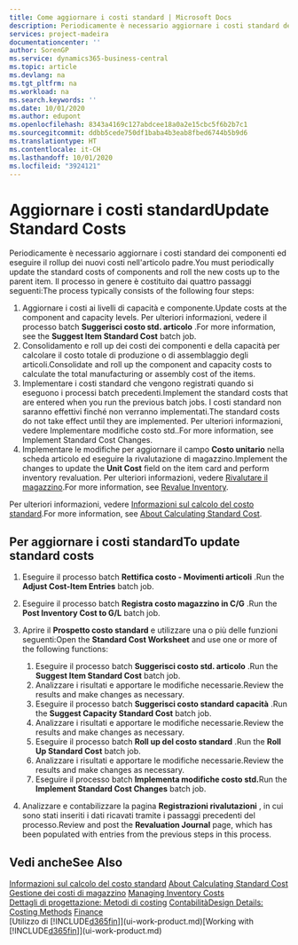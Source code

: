 ```yaml
---
title: Come aggiornare i costi standard | Microsoft Docs
description: Periodicamente è necessario aggiornare i costi standard dei componenti ed eseguire il rollup dei nuovi costi nell'articolo padre.
services: project-madeira
documentationcenter: ''
author: SorenGP
ms.service: dynamics365-business-central
ms.topic: article
ms.devlang: na
ms.tgt_pltfrm: na
ms.workload: na
ms.search.keywords: ''
ms.date: 10/01/2020
ms.author: edupont
ms.openlocfilehash: 8343a4169c127abdcee18a0a2e15cbc5f6b2b7c1
ms.sourcegitcommit: ddbb5cede750df1baba4b3eab8fbed6744b5b9d6
ms.translationtype: HT
ms.contentlocale: it-CH
ms.lasthandoff: 10/01/2020
ms.locfileid: "3924121"
---
```

# <a name="update-standard-costs"></a><span data-ttu-id="e4c27-103">Aggiornare i costi standard</span><span class="sxs-lookup"><span data-stu-id="e4c27-103">Update Standard Costs</span></span>
<span data-ttu-id="e4c27-104">Periodicamente è necessario aggiornare i costi standard dei componenti ed eseguire il rollup dei nuovi costi nell'articolo padre.</span><span class="sxs-lookup"><span data-stu-id="e4c27-104">You must periodically update the standard costs of components and roll the new costs up to the parent item.</span></span> <span data-ttu-id="e4c27-105">Il processo in genere è costituito dai quattro passaggi seguenti:</span><span class="sxs-lookup"><span data-stu-id="e4c27-105">The process typically consists of the following four steps:</span></span>  

1.  <span data-ttu-id="e4c27-106">Aggiornare i costi ai livelli di capacità e componente.</span><span class="sxs-lookup"><span data-stu-id="e4c27-106">Update costs at the component and capacity levels.</span></span> <span data-ttu-id="e4c27-107">Per ulteriori informazioni, vedere il processo batch **Suggerisci costo std. articolo** .</span><span class="sxs-lookup"><span data-stu-id="e4c27-107">For more information, see the **Suggest Item Standard Cost** batch job.</span></span>  
2.  <span data-ttu-id="e4c27-108">Consolidamento e roll up dei costi dei componenti e della capacità per calcolare il costo totale di produzione o di assemblaggio degli articoli.</span><span class="sxs-lookup"><span data-stu-id="e4c27-108">Consolidate and roll up the component and capacity costs to calculate the total manufacturing or assembly cost of the items.</span></span>  
3.  <span data-ttu-id="e4c27-109">Implementare i costi standard che vengono registrati quando si eseguono i processi batch precedenti.</span><span class="sxs-lookup"><span data-stu-id="e4c27-109">Implement the standard costs that are entered when you run the previous batch jobs.</span></span> <span data-ttu-id="e4c27-110">I costi standard non saranno effettivi finché non verranno implementati.</span><span class="sxs-lookup"><span data-stu-id="e4c27-110">The standard costs do not take effect until they are implemented.</span></span> <span data-ttu-id="e4c27-111">Per ulteriori informazioni, vedere Implementare modifiche costo std..</span><span class="sxs-lookup"><span data-stu-id="e4c27-111">For more information, see Implement Standard Cost Changes.</span></span>  
4.  <span data-ttu-id="e4c27-112">Implementare le modifiche per aggiornare il campo **Costo unitario** nella scheda articolo ed eseguire la rivalutazione di magazzino.</span><span class="sxs-lookup"><span data-stu-id="e4c27-112">Implement the changes to update the **Unit Cost** field on the item card and perform inventory revaluation.</span></span> <span data-ttu-id="e4c27-113">Per ulteriori informazioni, vedere [Rivalutare il magazzino](inventory-how-revalue-inventory.md).</span><span class="sxs-lookup"><span data-stu-id="e4c27-113">For more information, see [Revalue Inventory](inventory-how-revalue-inventory.md).</span></span>  

<span data-ttu-id="e4c27-114">Per ulteriori informazioni, vedere [Informazioni sul calcolo del costo standard](finance-about-calculating-standard-cost.md).</span><span class="sxs-lookup"><span data-stu-id="e4c27-114">For more information, see [About Calculating Standard Cost](finance-about-calculating-standard-cost.md).</span></span>  
## <a name="to-update-standard-costs"></a><span data-ttu-id="e4c27-115">Per aggiornare i costi standard</span><span class="sxs-lookup"><span data-stu-id="e4c27-115">To update standard costs</span></span>  
1.  <span data-ttu-id="e4c27-116">Eseguire il processo batch **Rettifica costo - Movimenti articoli** .</span><span class="sxs-lookup"><span data-stu-id="e4c27-116">Run the **Adjust Cost-Item Entries** batch job.</span></span>  
2.  <span data-ttu-id="e4c27-117">Eseguire il processo batch **Registra costo magazzino in C/G** .</span><span class="sxs-lookup"><span data-stu-id="e4c27-117">Run the **Post Inventory Cost to G/L** batch job.</span></span>  
3.  <span data-ttu-id="e4c27-118">Aprire il **Prospetto costo standard** e utilizzare una o più delle funzioni seguenti:</span><span class="sxs-lookup"><span data-stu-id="e4c27-118">Open the **Standard Cost Worksheet** and use one or more of the following functions:</span></span>  

    1.  <span data-ttu-id="e4c27-119">Eseguire il processo batch **Suggerisci costo std. articolo** .</span><span class="sxs-lookup"><span data-stu-id="e4c27-119">Run the **Suggest Item Standard Cost** batch job.</span></span>  
    2.  <span data-ttu-id="e4c27-120">Analizzare i risultati e apportare le modifiche necessarie.</span><span class="sxs-lookup"><span data-stu-id="e4c27-120">Review the results and make changes as necessary.</span></span>  
    3.  <span data-ttu-id="e4c27-121">Eseguire il processo batch **Suggerisci costo standard capacità** .</span><span class="sxs-lookup"><span data-stu-id="e4c27-121">Run the **Suggest Capacity Standard Cost** batch job.</span></span>  
    4.  <span data-ttu-id="e4c27-122">Analizzare i risultati e apportare le modifiche necessarie.</span><span class="sxs-lookup"><span data-stu-id="e4c27-122">Review the results and make changes as necessary.</span></span>
    5. <span data-ttu-id="e4c27-123">Eseguire il processo batch **Roll up del costo standard** .</span><span class="sxs-lookup"><span data-stu-id="e4c27-123">Run the **Roll Up Standard Cost** batch job.</span></span>
    6.  <span data-ttu-id="e4c27-124">Analizzare i risultati e apportare le modifiche necessarie.</span><span class="sxs-lookup"><span data-stu-id="e4c27-124">Review the results and make changes as necessary.</span></span>
    7.  <span data-ttu-id="e4c27-125">Eseguire il processo batch **Implementa modifiche costo std.**</span><span class="sxs-lookup"><span data-stu-id="e4c27-125">Run the **Implement Standard Cost Changes** batch job.</span></span>  
4.  <span data-ttu-id="e4c27-126">Analizzare e contabilizzare la pagina **Registrazioni rivalutazioni** , in cui sono stati inseriti i dati ricavati tramite i passaggi precedenti del processo.</span><span class="sxs-lookup"><span data-stu-id="e4c27-126">Review and post the **Revaluation Journal** page, which has been populated with entries from the previous steps in this process.</span></span>  

## <a name="see-also"></a><span data-ttu-id="e4c27-127">Vedi anche</span><span class="sxs-lookup"><span data-stu-id="e4c27-127">See Also</span></span>  
 <span data-ttu-id="e4c27-128">[Informazioni sul calcolo del costo standard](finance-about-calculating-standard-cost.md) </span><span class="sxs-lookup"><span data-stu-id="e4c27-128">[About Calculating Standard Cost](finance-about-calculating-standard-cost.md) </span></span>  
 <span data-ttu-id="e4c27-129">[Gestione dei costi di magazzino](finance-manage-inventory-costs.md) </span><span class="sxs-lookup"><span data-stu-id="e4c27-129">[Managing Inventory Costs](finance-manage-inventory-costs.md) </span></span>  
 <span data-ttu-id="e4c27-130">[Dettagli di progettazione: Metodi di costing](design-details-costing-methods.md) [Contabilità](finance.md)</span><span class="sxs-lookup"><span data-stu-id="e4c27-130">[Design Details: Costing Methods](design-details-costing-methods.md) [Finance](finance.md)</span></span>  
 <span data-ttu-id="e4c27-131">[Utilizzo di [!INCLUDE[d365fin](includes/d365fin_md.md)]](ui-work-product.md)</span><span class="sxs-lookup"><span data-stu-id="e4c27-131">[Working with [!INCLUDE[d365fin](includes/d365fin_md.md)]](ui-work-product.md)</span></span>  
